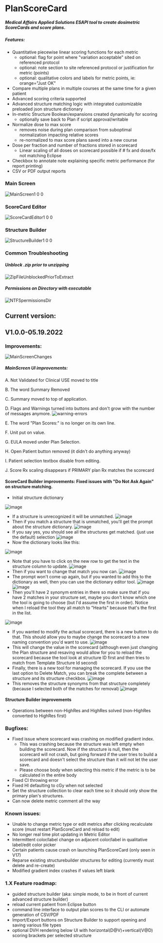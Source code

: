 # PlanScoreCard

##### Medical Affairs Applied Solutions ESAPI tool to create dosimetric ScoreCards and score plans.
##### Features:
* Quantitative piecewise linear scoring functions for each metric
  * optional: flag for point where "variation acceptable" sited on referenced protocol
  * optional: note section to site referenced protocol or justification for metric (points)
  * optional: qualitative colors and labels for metric points, ie: orange="Just OK"
* Compare multiple plans in multiple courses at the same time for a given patient
* Advanced scoring criteria supported
* Advanced structure matching logic with integrated customizable preloaded json structure dictionary
* In-metric Structure Boolean/expansions created dynamically for scoring 
  * optionally save back to Plan if script approval/writable
* Normalize dose to max score
  * removes noise during plan comparison from suboptimal normalization impacting relative scores
  * re-normalized to max score plans saved into a new course
* Dose per fraction and number of fractions stored in scorecard
  * Linear scaling of all doses on scorecard possible if # fx and dose/fx not matching Eclipse
* Checkbox to annotate note explaining specific metric performance (for report printing)
* CSV or PDF output reports

### Main Screen
![MainScreen1 0 0](https://user-images.githubusercontent.com/78000769/169741084-0bb83fdc-69f4-4240-a193-e1e41db9c0df.png)

### ScoreCard Editor
![ScoreCardEditor1 0 0](https://user-images.githubusercontent.com/78000769/169741156-a27d6165-616a-4181-80a7-74ed7923e8eb.png)

### Structure Builder
![StructureBuilder1 0 0](https://user-images.githubusercontent.com/78000769/169741212-82f16a0d-1e11-4ee4-863d-ac2446486c5b.png)

### Common Troubleshooting

##### Unblock .zip prior to unzipping
![ZipFileUnblockedPriorToExtract](https://user-images.githubusercontent.com/78000769/169857843-a342b6b8-5f6f-41d5-9b2e-32995778280d.png)

##### Permissions on Directory with executable
![NTFSpermissionsDir](https://user-images.githubusercontent.com/78000769/169858109-43550451-13da-4de4-afff-893afecfd4cd.png)

## Current version:
## V1.0.0-05.19.2022
### Improvements:
![MainScreenChanges](https://user-images.githubusercontent.com/78000769/169741261-04f08e03-1d04-47dd-a3e4-93f7f0198f6a.png)
##### MainScreen UI improvements:

A. Not Validated for Clinical USE moved to title

B. The word Summary Removed

C. Summary moved to top of application.

D. Flags and Warnings turned into buttons and don't grow with the number of messages anymore.
![warning-errors](https://user-images.githubusercontent.com/78000769/169742259-6bd0ff3d-3586-4c9e-92d7-b4801224459e.png)

E. The word "Plan Scores:" is no longer on its own line.

F. Unit put on value.

G. EULA moved under Plan Selection.

H. Open Patient button removed (it didn't do anything anyway)

I. Patient selection textbox disable from editing.

J. Score Rx scaling disappears if PRIMARY plan Rx matches the scorecard

#### ScoreCard Builder improvements: Fixed issues with "Do Not Ask Again" on structure matching.
* Initial structure dictionary

![image](https://user-images.githubusercontent.com/78000769/169745487-1388db2e-346e-412b-b8c0-56751c0662fb.png)
* If a structure is unrecognized it will be unmatched.
![image](https://user-images.githubusercontent.com/78000769/169745557-ec7d929d-6493-4583-8d47-ec84177e1190.png)
* Then if you match a structure that is unmatched, you'll get the prompt about the structure dictionary.
![image](https://user-images.githubusercontent.com/78000769/169745606-b4c05044-f947-430a-8903-945876984094.png)
* If you say yes, you should see all the structures get matched. (just use the default) selection
![image](https://user-images.githubusercontent.com/78000769/169746037-52205861-2daf-4d4b-9f7d-243b26bd7e6c.png)
* Now the dictionary looks like this:

![image](https://user-images.githubusercontent.com/78000769/169746162-5eeffc0c-0332-40bd-a633-497c39193047.png)
* Note that you have to click on the new row to get the text in the structure column to update.
![image](https://user-images.githubusercontent.com/78000769/169746208-183c168a-e16b-45dd-bfde-bd9e1d673800.png)
* Then if you want to change that match you now can.
![image](https://user-images.githubusercontent.com/78000769/169746440-1b79c637-5b65-465d-b496-504decc5264f.png)
* The prompt won't come up again, but if you wanted to add this to the dictionary as well, then you can use the dictionary editor tool.
![image](https://user-images.githubusercontent.com/78000769/169746611-97aa32f2-1412-4f85-b6db-8f31b73998d7.png)
![image](https://user-images.githubusercontent.com/78000769/169746641-7c228fea-ccca-44fc-b66e-9890d2f6331a.png)
* Then you'll have 2 synonym entries in there so make sure that if you have 2 matches in your structure set, maybe you don't know which one the tool is going to choose (but I'd assume the first in order). Notice when I reload the tool they all match to "Hearts" because that's the first in the list.

![image](https://user-images.githubusercontent.com/78000769/169746989-26210997-7a36-49c4-bfa2-d2879e9a8211.png)
* If you wanted to modify the actual scorecard, there is a new button to do that. This should allow you to maybe change the scorecard to a new naming convention you'd want to use.
![image](https://user-images.githubusercontent.com/78000769/169747053-a6138210-3985-45e6-8d65-35c34d2f83bb.png)
* This will change the value in the scorecard (although even just changing the Plan structure and resaving would allow for you to reload the scorecard because the tool look at structure ID first and then tries to match from Template Structure Id second)
* Finally, there is a new tool for managing the scorecard. If you use the last option to Delete Match, you can break the complete between a structure and its structure checkbox.
![image](https://user-images.githubusercontent.com/78000769/169747190-9be0e8ac-8432-4fe3-bcc6-592a147a50c3.png)
* This removes the structure synonyms from that structure completely (because I selected both of the matches for removal)
![image](https://user-images.githubusercontent.com/78000769/169747248-02860552-d0f7-446e-9539-e6f5e2b162f5.png)
	 
#### Structure Builder improvements
  * Operations between non-HighRes and HighRes solved (non-HighRes converted to HighRes first)

### Bugfixes:
* Fixed issue where scorecard was crashing on modified gradient index.
  * This was crashing because the structure was left empty when building the scorecard. Now if the structure is null, then the scorecard will not crash, but going forward if the user tries to build a scorecard and doesn't select the structure than it will not let the user save.
  * Please choose body when selecting this metric if the metric is to be calculated in the entire body
* Fixed CI throwing error
* Fixed HI defaulting to cGy when not selected
* Set the structure collection to clear each time so it should only show the primary plan's structures.
* Can now delete metric comment all the way
  
### Known issues:
* Unable to change metric type or edit metrics after clicking recalculate score (must restart PlanScoreCard and reload to edit)
* No longer real time plot updating in Metric Editor
* Intermittent color/label change on adjacent color/label in qualitative label/edit color picker
* Certain patients cause crash on launching PlanScoreCard (only seen in V17)
* Reparse existing structurebuilder structures for editing (currently must delete and re-create)
* Modified gradient index crashes if values left blank
 
### 1.X Feature roadmap:
* guided structure builder (aka: simple mode, to be in front of current advanced structure builder)
* reload current patient from Eclipse button
* command line interface to output plan scores to the CLI or automate generation of CSV/PDF
* Import/Export buttons on Structure Builder to support opening and saving various file types
* optional DVH rendering below UI with horizontal(D@V)+vertical(V@D) scoring brackets per selected structure
